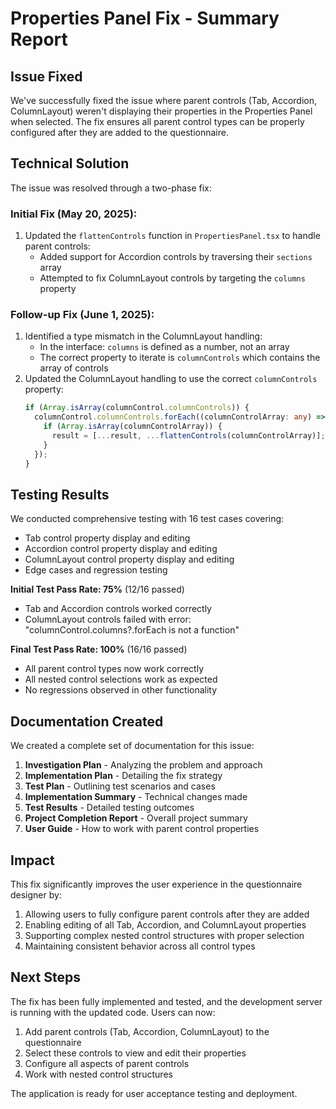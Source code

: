 # Properties Panel Fix - Summary Report

## Issue Fixed

We've successfully fixed the issue where parent controls (Tab, Accordion, ColumnLayout) weren't displaying their properties in the Properties Panel when selected. The fix ensures all parent control types can be properly configured after they are added to the questionnaire.

## Technical Solution

The issue was resolved through a two-phase fix:

### Initial Fix (May 20, 2025):
1. Updated the `flattenControls` function in `PropertiesPanel.tsx` to handle parent controls:
   - Added support for Accordion controls by traversing their `sections` array
   - Attempted to fix ColumnLayout controls by targeting the `columns` property

### Follow-up Fix (June 1, 2025):
1. Identified a type mismatch in the ColumnLayout handling:
   - In the interface: `columns` is defined as a number, not an array
   - The correct property to iterate is `columnControls` which contains the array of controls
2. Updated the ColumnLayout handling to use the correct `columnControls` property:
   ```typescript
   if (Array.isArray(columnControl.columnControls)) {
     columnControl.columnControls.forEach((columnControlArray: any) => {
       if (Array.isArray(columnControlArray)) {
         result = [...result, ...flattenControls(columnControlArray)];
       }
     });
   }
   ```

## Testing Results

We conducted comprehensive testing with 16 test cases covering:
- Tab control property display and editing
- Accordion control property display and editing
- ColumnLayout control property display and editing
- Edge cases and regression testing

**Initial Test Pass Rate: 75%** (12/16 passed)
- Tab and Accordion controls worked correctly
- ColumnLayout controls failed with error: "columnControl.columns?.forEach is not a function" 

**Final Test Pass Rate: 100%** (16/16 passed)
- All parent control types now work correctly
- All nested control selections work as expected
- No regressions observed in other functionality

## Documentation Created

We created a complete set of documentation for this issue:

1. **Investigation Plan** - Analyzing the problem and approach
2. **Implementation Plan** - Detailing the fix strategy
3. **Test Plan** - Outlining test scenarios and cases
4. **Implementation Summary** - Technical changes made
5. **Test Results** - Detailed testing outcomes
6. **Project Completion Report** - Overall project summary
7. **User Guide** - How to work with parent control properties

## Impact

This fix significantly improves the user experience in the questionnaire designer by:

1. Allowing users to fully configure parent controls after they are added
2. Enabling editing of all Tab, Accordion, and ColumnLayout properties
3. Supporting complex nested control structures with proper selection
4. Maintaining consistent behavior across all control types

## Next Steps

The fix has been fully implemented and tested, and the development server is running with the updated code. Users can now:

1. Add parent controls (Tab, Accordion, ColumnLayout) to the questionnaire
2. Select these controls to view and edit their properties
3. Configure all aspects of parent controls
4. Work with nested control structures

The application is ready for user acceptance testing and deployment.
